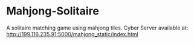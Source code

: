 # Mahjong-Solitaire
A solitaire matching game using mahjong tiles.
Cyber Server available at: http://199.116.235.91:5000/mahjong_static/index.html
